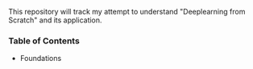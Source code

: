 This repository will track my attempt to understand "Deeplearning from Scratch" and its application.

### Table of Contents
- Foundations